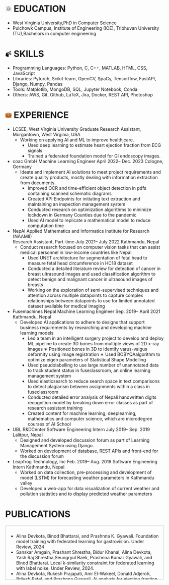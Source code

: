 

# <img src="asset/elogo.jpg" style="width:20px; height:20px;"> EDUCATION

 - West Virginia University,PhD in Computer Science
 - Pulchowk Campus, Institute of Engineering (IOE), Tribhuvan University (TU),Bachelors in computer engineering

# <img src="asset/skill.png" style="width:20px; height:20px;"> SKILLS
 - Programming Languages: Python, C, C++, MATLAB, HTML, CSS, JavaScript
 - Libraries: Pytorch, Scikit-learn, OpenCV, SpaCy, Tensorflow, FastAPI, Django, Numpy, Pandas
 - Tools: Matplotlib, MongoDB, SQL, Jupyter Notebook, Conda
 - Others: AWS, Git, Github, LaTeX, Jira, Docker, REST API, Photoshop

# <img src="asset/briefcase.png" style="width:20px; height:20px;"> EXPERIENCE
 - LCSEE, West Virginia University Graduate Research Assistant, Morgantown, West Virginia, USA
   - Working on applying AI and ML to improve healthjcare.
     - Used deep learning to estimate heart ejection fraction from ECG signals
     - Trained a federated foundation model for GI endoscopy images.
- coac GmbH 
 Machine Learning Engineer April 2022– Dec. 2023 Cologne, Germany
   - Ideate and implement AI solutions to meet project requirements and create quality products, mostly dealing with
 information extraction from documents.
     - Improved OCR and time-efficient object detection in pdfs containing scanned schematic diagrams
     - Created API Endpoints for initiating text extraction and maintaining an inspection management system
     - Conducted research on optimization algorithms to minimize lockdown in Germany Counties due to the pandemic
     - Used AI model to replicate a mathematical model to reduce computation time
 - NepAl Applied Mathematics and Informatics Institute for Research (NAAMII)  
 Research Assistant, Part-time July 2021– July 2022 Kathmandu, Nepal
   - Conduct research focused on computer vision tasks that can assist medical personnel in low-income countries like Nepal.
     - Used UNET architecture for segmentation of fetal head to measure fetal head circumference in HC18 dataset
     - Conducted a detailed literature review for detection of cancer in breast ultrasound images and used classification algorithm to detect benign and malignant
     cancer in ultrasound images of breasts
     - Working on the exploration of semi-supervised techniques and attention across multiple datapoints to capture complex relationships between datapoints to use 
     for limited annotated dataset available for medical imaging
 - Fusemachines Nepal 
 Machine Learning Engineer Sep. 2019– April 2021 Kathmandu, Nepal
   - Developed AI applications to adhere to designs that support business requirements by researching and developing
 machine learning models
     - Led a team in an intelligent surgery project to develop and deploy ML pipeline to create 3D bones from multiple views
 of 2D x-ray images
    ∗ Positioned bones in 3D to identify varus-valgus deformity using image registration
    ∗ Used BOBYQAalgorithm to optimize eigen parameters of Statistical Shape Modelling
     - Used pseudolabelling to use large number of unannotated data to track student status in fuseclassroom, an online learning management system
     - Used elasticsearch to reduce search space in text comparisons to detect plagiarism between assignments within a class in fuseclassroom
     - Conducted detailed error analysis of Nepali handwritten digits recognition model by breaking down error classes as part of research assistant training
     - Created content for machine learning, deeplearning, mathematics and computer science, which are microdegree courses of AI School
 - UBL R&DCenter 
 Software Engineering Intern July 2019– Sep. 2019 Lalitpur, Nepal
   - Designed and developed discussion forum as part of Learning Management System using Django.
   - Worked on development of database, REST APIs and front-end for the discussion forum
 - Leapfrog Technology, Inc 
 Feb. 2019– Aug. 2019 Software Engineering Intern Kathmandu, Nepal
   - Worked on data collection, pre-processing and development of model (LSTM) for forecasting weather parameters in Kathmandu valley
   - Developed a web-app for data visualization of current weather and pollution statistics and to display predicted weather parameters
# PUBLICATIONS
  <div style="border: 1px solid #ccc; padding: 10px; height: 150px; overflow-y: scroll;">
  <ul>
    <li>Alina Devkota, Binod Bhattarai, and Prashnna K. Gyawali. Foundation model training with federated learning for gastrovision. Under Review, 2024</li>
    <li>Sanskar Amgain, Prashant Shrestha, Bidur Khanal, Alina Devkota, Yash Raj Shrestha,Seungryul Baek, Prashnna Kumar Gyawali, and Binod Bhattarai. Local k-similarity constraint for federated learning with label noise. Under Review, 2024.</li>
    <li> Alina Devkota, Rukesh Prajapati, Amr El-Wakeel, Donald Adjeroh, Brijesh Patel, and Prashnna Gyawali. Ai analysis for ejection fraction estimation from 12-lead ecg: Insights from rural appalachian data. Under Review, 2024.</li>
    <li> Nima Najafzadeh, Alina Devkota, Nima Karimian, Robin Chataut, Nasser M. Nasrabadi, and Prashnna Gyawali. A contrastive objective for multi-model ensemble learning. Under Review, 2024.</li>
    <li> Jacob Thrasher, Alina Devkota, Ahmad P Tafti, Binod Bhattarai, Prashnna Gyawali, and Alzheimers Disease Neuroimaging Initiative. Te-ssl: Time and event-aware self supervised learning for alzheimers disease progression analysis. In International Conference on Medical Image Computing and Computer-Assisted Intervention, pages 324–333. Springer, 2024.</li>
    <li> Jacob Thrasher, Alina Devkota, Prasiddha Siwakotai, Rohit Chivukula, Pranav Poudel, Chaunbo Hu, Binod Bhattarai, and Prashnna Gyawali. Multimodal federated learning in healthcare: a review. arXiv preprint arXiv:2310.09650, 2023.</li>
    <li> Nanda B Adhikari, Sushant Gautam, Alina Devkota, Saloni Shikha, Spandan Pyakurel, and
 Mandira Pradhananga Adhikari. Near real-time mobile profiling and modeling of fine-scale environmental proxies along major road lines of nepal. In International Conference on Mobile Computing and Sustainable Informatics, pages 605–617. Springer, 2020.</li>
    <li> Sushant Gautam, Saloni Shikha, Alina Devkota, and Spandan Pyakurel. Sentence ranking and answer pinpointing in online discussion forums utilising user-generated metrics and highlights. In Fourth International IT Conference On ICT for Smart Computing. NASCOIT, 2018.</li>
  </ul>
</div>
